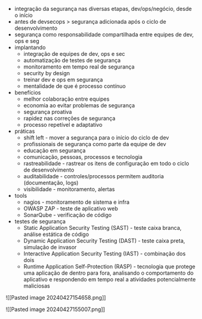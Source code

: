 * integração da segurança nas diversas etapas, dev/ops/negócio, desde o início
* antes de devsecops > segurança adicionada após o ciclo de desenvolvimento
* segurança como responsabilidade compartilhada entre equipes de dev, ops e seg
* implantando
	* integração de equipes de dev, ops e sec
	* automatização de testes de segurança
	* monitoramento em tempo real de segurança
	* security by design
	* treinar dev e ops em segurança
	* mentalidade de que é processo contínuo
* benefícios
	* melhor colaboração entre equipes
	* economia ao evitar problemas de segurança
	* segurança proativa
	* rapidez nas correções de segurança
	* processo repetível e adaptativo
* práticas
	* shift left - mover a segurança para o início do ciclo de dev
	* profissionais de segurança como parte da equipe de dev
	* educação em segurança 
	* comunicação, pessoas, processos e tecnologia
	* rastreabilidade - rastrear os itens de configuração em todo o ciclo de desenvolvimento
	* auditabilidade - controles/processos permitem auditoria (documentação, logs)
	* visibilidade - monitoramento, alertas
* tools
	* nagios - monitoramento de sistema e infra
	* OWASP ZAP - teste de aplicativo web
	* SonarQube - verificação de código
* testes de segurança
	* Static Application Security Testing (SAST) - teste caixa branca, análise estática de código
	* Dynamic Application Security Testing (DAST) - teste caixa preta, simulação de invasor
	* Interactive Application Security Testing (IAST) - combinação dos dois
	* Runtime Application Self-Protection (RASP) - tecnologia que protege uma aplicação de dentro para fora, analisando o comportamento do aplicativo e respondendo em tempo real a atividades potencialmente maliciosas

![[Pasted image 20240427154658.png]]

![[Pasted image 20240427155007.png]]